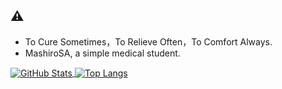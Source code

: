 ## ⚠️
- To Cure Sometimes，To Relieve Often，To Comfort Always.
- MashiroSA, a simple medical student.

<a href="https://github.com/MashiroSA/">
  <img align="center" alt="GitHub Stats" src="https://github-readme-stats.vercel.app/api?username=MashiroSA&show_icons=true&include_all_commits=true" />
</a>
<a href="https://github.com/MashiroSA/">
  <img align="center" alt="Top Langs" src="https://github-readme-stats.vercel.app/api/top-langs/?username=MashiroSA&layout=compact" />
</a>
